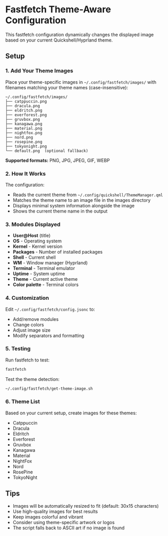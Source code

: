 # Fastfetch Theme-Aware Configuration

This fastfetch configuration dynamically changes the displayed image based on your current Quickshell/Hyprland theme.

## Setup

### 1. Add Your Theme Images

Place your theme-specific images in `~/.config/fastfetch/images/` with filenames matching your theme names (case-insensitive):

```
~/.config/fastfetch/images/
├── catppuccin.png
├── dracula.png
├── eldritch.png
├── everforest.png
├── gruvbox.png
├── kanagawa.png
├── material.png
├── nightfox.png
├── nord.png
├── rosepine.png
├── tokyonight.png
└── default.png  (optional fallback)
```

**Supported formats:** PNG, JPG, JPEG, GIF, WEBP

### 2. How It Works

The configuration:
- Reads the current theme from `~/.config/quickshell/ThemeManager.qml`
- Matches the theme name to an image file in the images directory
- Displays minimal system information alongside the image
- Shows the current theme name in the output

### 3. Modules Displayed

- **User@Host** (title)
- **OS** - Operating system
- **Kernel** - Kernel version
- **Packages** - Number of installed packages
- **Shell** - Current shell
- **WM** - Window manager (Hyprland)
- **Terminal** - Terminal emulator
- **Uptime** - System uptime
- **Theme** - Current active theme
- **Color palette** - Terminal colors

### 4. Customization

Edit `~/.config/fastfetch/config.jsonc` to:
- Add/remove modules
- Change colors
- Adjust image size
- Modify separators and formatting

### 5. Testing

Run fastfetch to test:
```bash
fastfetch
```

Test the theme detection:
```bash
~/.config/fastfetch/get-theme-image.sh
```

### 6. Theme List

Based on your current setup, create images for these themes:
- Catppuccin
- Dracula
- Eldritch
- Everforest
- Gruvbox
- Kanagawa
- Material
- NightFox
- Nord
- RosePine
- TokyoNight

## Tips

- Images will be automatically resized to fit (default: 30x15 characters)
- Use high-quality images for best results
- Keep images colorful and vibrant
- Consider using theme-specific artwork or logos
- The script falls back to ASCII art if no image is found
